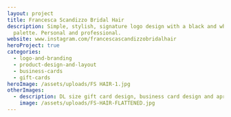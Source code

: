 ```yaml
---
layout: project
title: Francesca Scandizzo Bridal Hair
description: Simple, stylish, signature logo design with a black and white
  palette. Personal and professional.
website: www.instagram.com/francescascandizzobridalhair
heroProject: true
categories:
  - logo-and-branding
  - product-design-and-layout
  - business-cards
  - gift-cards
heroImage: /assets/uploads/FS HAIR-1.jpg
otherImages:
  - description: DL size gift card design, business card design and apron design
    image: /assets/uploads/FS-HAIR-FLATTENED.jpg
---
```

